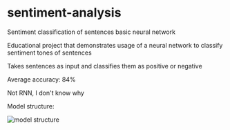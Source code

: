# sentiment-analysis
Sentiment classification of sentences basic neural network

Educational project that demonstrates usage of a neural network to classify sentiment tones of sentences

Takes sentences as input and classifies them as positive or negative

Average accuracy: 84%

Not RNN, I don't know why

Model structure:

![model structure](https://github.com/Asquator/sentiment-analysis/assets/92979391/823e6f06-9f3c-4daa-8095-062f3b7fddc6)
